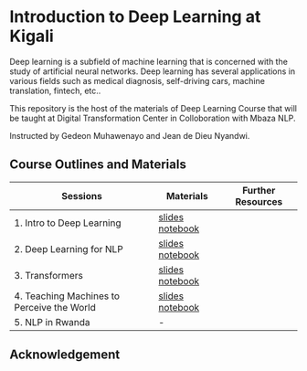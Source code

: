 # Introduction to Deep Learning at Kigali

Deep learning is a subfield of machine learning that is concerned with the study of artificial neural networks. Deep learning has several applications in various fields such as medical diagnosis, self-driving cars, machine translation, fintech, etc..

This repository is the host of the materials of Deep Learning Course that will be taught at Digital Transformation Center in Colloboration with Mbaza NLP.

Instructed by Gedeon Muhawenayo and Jean de Dieu Nyandwi.

## Course Outlines and Materials

| Sessions                 | Materials              | Further Resources|                   
| -----------              | -----------            |-------------------|
| 1. Intro to Deep Learning|[slides]() [notebook]()  |                   |
| 2. Deep Learning for NLP | [slides]() [notebook]() |                   |
| 3. Transformers          |[slides]() [notebook]()  |                   |
| 4. Teaching Machines to Perceive the World|[slides]() [notebook]() |               |
| 5. NLP in Rwanda|- |               |

## Acknowledgement


